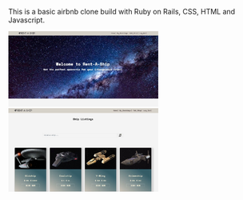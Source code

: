 This is a basic airbnb clone build with Ruby on Rails, CSS, HTML and Javascript.

<img src="app/assets/images/Banner.JPG" title="Banner" style="display: inline-block; margin: 0 auto; max-width: 300px">
<img src="app/assets/images/ship-index.JPG" title="Ship-Index" style="display: inline-block; margin: 0 auto; max-width: 300px">
